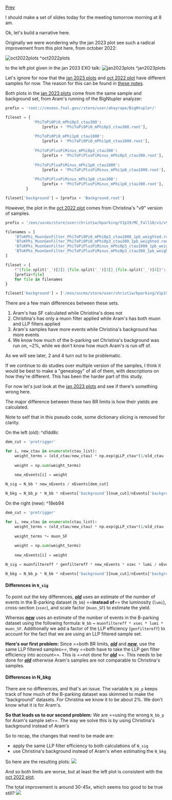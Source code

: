 [Prev](/B-parking/Mon_Apr_10_2023.md)

I should make a set of slides today for the meeting tomorrow morning at 8 am.

Ok, let's build a narrative here.

Originally we were wondering why the jan 2023 plot see such a radical improvement from this plot here, from october 2022:

![oct2022plots](/B-parking/img/oct2022plots.png)
^oct2022plots

to the left plot given in the jan 2023 EXO talk:
![jan2023plots](/B-parking/img/jan2023plots.png)
^jan2023plots

Let's ignore for now that the [jan 2023 plots](#^jan2023plots) and [oct 2022 plot](#^oct2022plots) have different samples for now. The reason for this can be found in [these notes](/B-parking/Mon_Apr_10_2023.md).

Both plots in the [jan 2023 plots](#^jan2023plots) come from the same sample and background set, from Aram's running of the BigNtupler analyzer:
```python
prefix = 'root://cmseos.fnal.gov//store/user/ahayrape/BigNtupler/'

fileset = {
			'PhiToPi0Pi0_mPhi0p3_ctau300':
				[prefix + 'PhiToPi0Pi0_mPhi0p3_ctau300.root'],
				
			'PhiToPi0Pi0_mPhi1p0_ctau1000':
				[prefix + 'PhiToPi0Pi0_mPhi1p0_ctau1000.root'],
				
			'PhiToPiPlusPiMinus_mPhi0p3_ctau300':
				[prefix + 'PhiToPiPlusPiMinus_mPhi0p3_ctau300.root'],
				
			'PhiToPiPlusPiMinus_mPhi1p0_ctau1000':
				[prefix + 'PhiToPiPlusPiMinus_mPhi1p0_ctau1000.root'],
				
			'PhiToPiPlusPiMinus_mPhi1p0_ctau300':
				[prefix + 'PhiToPiPlusPiMinus_mPhi1p0_ctau300.root'],
		 }

fileset['background'] = [prefix + 'Background.root']
```

 However, the plot in the [oct 2022 plot](#^oct2022plots) comes from Christina's "v9" version of samples.

```python
prefix = '/eos/uscms/store/user/christiw/bparking/V1p19/MC_Fall18/v1/v9/normalized/'

filenames = [
    'BToKPhi_MuonGenFilter_PhiToPi0Pi0_mPhi0p3_ctau1000_1pb_weighted.root',
    'BToKPhi_MuonGenFilter_PhiToPi0Pi0_mPhi0p3_ctau300_1pb_weighted.root',
    'BToKPhi_MuonGenFilter_PhiToPiPlusPiMinus_mPhi0p3_ctau1000_1pb_weighted.root',
    'BToKPhi_MuonGenFilter_PhiToPiPlusPiMinus_mPhi0p3_ctau300_1pb_weighted.root',
]

fileset = {
    f"{file.split('_')[2]}_{file.split('_')[3]}_{file.split('_')[4]}": 
    [prefix+file] 
    for file in filenames
}

fileset['background'] = ['/eos/uscms/store/user/christiw/bparking/V1p19/Data2018_UL/v9/normalized/ParkingBPH4_2018A_goodLumi.root']
```

There are a few main differences between these sets.
1. Aram's has SF calculated while Christina's does not
2. Christina's has only a muon filter applied while Aram's has both muon and LLP filters applied
3. Aram's samples have more events while Christina's background has more events
4. We know how much of the b-parking set Christina's background was run on, ~2%, while we don't know how much Aram's is run off of.

As we will see later, 2 and 4 turn out to be problematic.

If we continue to do studies over multiple version of the samples, I think it would be best to make a "genealogy" of all of them, with descriptions on how they're different. This has been the harder part of this study.

For now let's just look at the [jan 2023 plots](#^jan2023plots) and see if there's something wrong here. 

The major difference between these two BR limits is how their yields are calculated. 

Note to self that in this pseudo code, some dictionary slicing is removed for clarity.

On the left (old): ^d1dd8c
```python
dem_cut = 'pretrigger'

for i, new_ctau in enumerate(ctau_list):
	weight_terms = (old_ctau/new_ctau) * np.exp(gLLP_ctau*(1/old_ctau - 1/new_ctau))
		
	weight = np.sum(weight_terms)
	
	new_nEvents[i] = weight

N_sig = N_bb * new_nEvents / nEvents[dem_cut]

N_bkg = N_bb_p * N_bb * nEvents['background'][num_cut]/nEvents['background'][dem_cut]
```

On the right (new): ^18eb94
```python
dem_cut = 'pretrigger'

for i, new_ctau in enumerate(ctau_list):
	weight_terms = (old_ctau/new_ctau) * np.exp(gLLP_ctau*(1/old_ctau - 1/new_ctau))
	
	weight_terms *= muon_SF
	
	weight = np.sum(weight_terms)
	
	new_nEvents[i] = weight

N_sig = muonfiltereff * genfiltereff * new_nEvents * xsec * lumi / nEvents[dem_cut]

N_bkg = N_bb_p * N_bb * nEvents['background'][num_cut]/nEvents['background'][dem_cut]
```

#### Differences in `N_sig`

To point out the key differences, [***old***](#^d1dd8c) uses an estimate of the number of events in the B-parking dataset (`N_bb`) ==**instead of**== the luminosity (`lumi`), cross-section (`xsec`), and scale factor (`muon_SF`) to estimate the yield.

Whereas [***new***](#^18eb94) uses an estimate of the number of events in the B-parking dataset using the following formula: `N_bb` ~ `muonfiltereff * xsec * lumi * muon_SF`. Additionally we add a factor of the LLP efficiency (`genfiltereff`) to account for the fact that we are using an LLP filtered sample set.

**Here's our first problem:** Since ==both BR limits, [***old***](#^d1dd8c)  and [***new***](#^18eb94), use the same LLP filtered samples==, they ==both have to take the LLP gen filter efficiency into account==. This is ==not done for [***old***](#^d1dd8c) ==. This needs to be done for [***old***](#^d1dd8c) otherwise Aram's samples are not comparable to Christina's samples.

#### Differences in N_bkg

There are no differences, and that's an issue. The variable `N_bb_p` keeps track of how much of the B-parking dataset was skimmed to make the "background" datasets. For Christina we know it to be about 2%. We don't know what it is for Aram's. 

**So that leads us to our second problem:** We are ==using the wrong `N_bb_p` for Aram's sample set==. The way we solve this is by using Christina's background instead of Aram's

So to recap, the changes that need to be made are:
* apply the same LLP filter efficiency to both calculations of `N_sig`
* use Christina's background instead of Aram's when estimating the `N_bkg`

So here are the resulting plots:
![](B-parking/img/tue_apr_11_2023_plot1.png)

And so both limits are worse, but at least the left plot is consistent with the [oct 2022 plot](#^oct2022plots).

The total improvement is around 30-45x, which seems too good to be true still?
![](B-parking/img/tue_apr_11_2023_plot2.png)


 